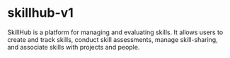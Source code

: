 # skillhub-v1


SkillHub is a platform for managing and evaluating skills. It allows users to create and track skills, conduct skill assessments, manage skill-sharing, and associate skills with projects and people.
